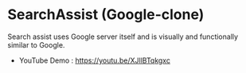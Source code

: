 # SearchAssist (Google-clone)
Search assist uses Google server itself and is visually and functionally similar to Google.
 - YouTube Demo : https://youtu.be/XJllBTqkgxc
